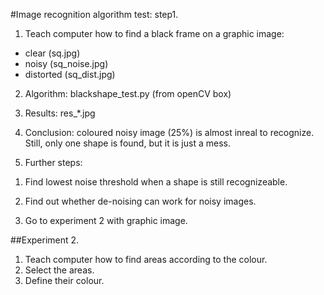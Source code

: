 #Image recognition algorithm test: step1.

1) Teach computer how to find a black frame on a graphic image:
* clear (sq.jpg)
* noisy (sq_noise.jpg)
* distorted (sq_dist.jpg)

2) Algorithm: blackshape_test.py (from openCV box)

3) Results: res_*.jpg

4) Conclusion: coloured noisy image (25%) is almost inreal to recognize. Still, only one shape is found, but it is just a mess. 

5) Further steps:
1. Find lowest noise threshold when a shape is still recognizeable.
2) Find out whether de-noising can work for noisy images.
3. Go to experiment 2 with graphic image.

##Experiment 2.
1) Teach computer how to find areas according to the colour.
2) Select the areas.
3) Define their colour.
